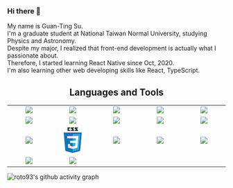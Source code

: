 ### Hi there 👋

My name is Guan-Ting Su.<br>
I'm a graduate student at National Taiwan Normal University, studying Physics and Astronomy.<br>
Despite my major, I realized that front-end development is actually what I passionate about.<br>
Therefore, I started learning React Native since Oct, 2020.<br>
I'm also learning other web developing skills like React, TypeScript.


<h2 align='center'><b>Languages and Tools</b></h2>

<table align='center' width="100">
<tr>
    <!--   React-Native   -->
    <td align='center' width="180">
        <img src="https://i.imgur.com/fVmELOJ.png" width="180">
    </td>
    <!--   React   -->
    <td align='center' width="180">
        <img src="https://www.vectorlogo.zone/logos/reactjs/reactjs-ar21.svg">
    </td>
    <!--  Node.js -->
    <td align='center' width="180">
        <img src="https://www.vectorlogo.zone/logos/nodejs/nodejs-ar21.svg">
    </td>
    <!--   Python   -->
    <td align='center'  width="180">
        <img src="https://github.com/abranhe/programming-languages-logos/blob/master/src/python/python_128x128.png" width="50">
    </td>
    <!--   Firebase   -->
    <td align='center'  width="180">
        <img src="https://www.vectorlogo.zone/logos/firebase/firebase-ar21.svg" width="150">
    </td>
</tr>
    
<tr>
    <!--   Expo   -->
    <td align='center'>
        <img src="https://www.vectorlogo.zone/logos/expoio/expoio-ar21.svg" width="120">
    </td>
    <!--   Flask   -->
    <td align='center'>
        <img src="https://svg2raster.fileformat.info/vlz.jsp?svg=%2Flogos%2Fpocoo_flask%2Fpocoo_flask-ar21.svg" width="110">
    </td>
    <!--   PostgreSQL   -->
    <td align='center'>
        <img src="https://www.vectorlogo.zone/logos/postgresql/postgresql-icon.svg" width="60">
    </td>
     <!--   Heroku   -->
    <td align='center'>
        <img src="https://www.vectorlogo.zone/logos/heroku/heroku-ar21.svg" width="120">
    </td>
    <!--   stylus  -->
    <td align='center'>
        <img src="https://svg2raster.fileformat.info/vlz.jsp?svg=%2Flogos%2Fstylus-lang%2Fstylus-lang-ar21.svg" width="110">
    </td>
</tr>
    
<tr>
    <!--   HTML   -->
    <td align='center'>
        <img src="https://www.vectorlogo.zone/logos/w3_html5/w3_html5-ar21.svg">
    </td>
    <!--   CSS   -->
    <td align='center'>
        <img src="https://raw.githubusercontent.com/devicons/devicon/0d6c64dbbf311879f7d563bfc3ccf559f9ed111c/icons/css3/css3-original-wordmark.svg" width="60">
    </td>
     <!--   JavaScript   -->
    <td align='center'>
        <img src="https://github.com/abranhe/programming-languages-logos/blob/master/src/javascript/javascript.svg" width="50">
    </td>
    <!--   TypeScript   -->
    <td align='center'>
        <img src="https://github.com/abranhe/programming-languages-logos/blob/master/src/typescript/typescript.svg" width="50">
    </td>
    <!--   Git   -->
    <td align='center'>
        <img src="https://github.com/detain/svg-logos/blob/master/svg/git.svg" width="90">
    </td>
</tr>
<tr>
    <!--   VSCode   -->
    <td align='center'>
        <img src="https://github.com/bestofjs/bestofjs-webui/blob/master/public/logos/vscode.svg" width="50">
    </td>
    <!--   Figma   -->
    <td align='center'>
        <img src="https://www.vectorlogo.zone/logos/figma/figma-icon.svg" width="50">
    </td>    

</tr>
</table>

![roto93's github activity graph](https://activity-graph.herokuapp.com/graph?username=roto93&theme=github)

<!--
**roto93/roto93** is a ✨ _special_ ✨ repository because its `README.md` (this file) appears on your GitHub profile.

Here are some ideas to get you started:

- 🔭 I’m currently working on ...
- 🌱 I’m currently learning ...
- 👯 I’m looking to collaborate on ...
- 🤔 I’m looking for help with ...
- 💬 Ask me about ...
- 📫 How to reach me: ...
- 😄 Pronouns: ...
- ⚡ Fun fact: ...
-->
